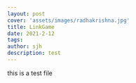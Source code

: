 ```yaml
---
layout: post
cover: 'assets/images/radhakrishna.jpg'
title: LinkGame
date: 2021-2-12
tags: 
author: sjh
description: test
---
```



this is a test file